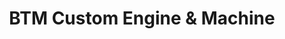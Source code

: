 ---
title: "BTM Custom Engine & Machine"
url: /safford/btm-custom-engine-and-machine/
shop: car repair
---